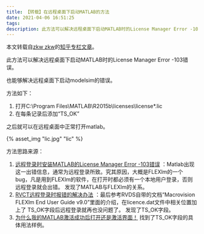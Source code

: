 ```yaml
---
title: 【转载】在远程桌面下启动MATLAB的方法
date: 2021-04-06 16:51:25
tags:
description: 此方法可以解决远程桌面下启动MATLAB时的License Manager Error -103错误。
---
```

本文转载自[zkw zkw](https://www.zhihu.com/people/zkw-zkw)的[知乎专栏文章](https://zhuanlan.zhihu.com/p/32228416)。

此方法可以解决远程桌面下启动MATLAB时的License Manager Error -103错误。

也能够解决远程桌面下启动modelsim的错误。

方法如下：

1. 打开C:\Program Files\MATLAB\R2015b\licenses\license*.lic
2. 在每条记录后添加“TS_OK”

之后就可以在远程桌面中正常打开matlab。

{% asset_img "lic.jpg" "lic" %}

方法思路来源：

1. [远程登录时安装MATLAB的License Manager Error -103错误](https://blog.csdn.net/yanerhao/article/details/52203394) ：Matlab出现这一出错信息，通常为远程登录所致。究其原因，大概是FLEXlm的一个bug，凡是用到FLEXlm的软件，在打开时都必须有一个本地用户登录，否则远程登录就会出错。
发现了MATLAB与FLEXlm的关系。
2. [RVCT远程登录时报错的解决办法](https://blog.csdn.net/a58220655/article/details/48996045) ：最后参考RVDS自带的文档“Macrovision FLEXlm End User Guide v9.0”里面的介绍，在licence.dat文件中相关位置加上了 TS_OK字段后远程登录就再也没问题了。
发现了TS_OK字段。
3. [为什么我的MATLAB激活成功后打开还是激活界面！](http://blog.sina.com.cn/s/blog_471e6c930102x2qv.html)
找到了TS_OK字段的具体用法样例。
